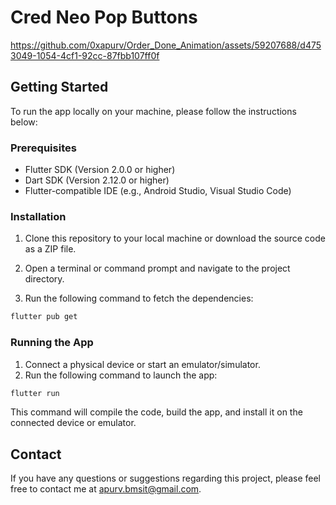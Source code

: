 # Cred Neo Pop Buttons



https://github.com/0xapurv/Order_Done_Animation/assets/59207688/d4753049-1054-4cf1-92cc-87fbb107ff0f

## Getting Started

To run the app locally on your machine, please follow the instructions below:

### Prerequisites

- Flutter SDK (Version 2.0.0 or higher)
- Dart SDK (Version 2.12.0 or higher)
- Flutter-compatible IDE (e.g., Android Studio, Visual Studio Code)

### Installation

1. Clone this repository to your local machine or download the source code as a ZIP file.
2. Open a terminal or command prompt and navigate to the project directory.

3. Run the following command to fetch the dependencies:

```bash
flutter pub get
```

### Running the App

1. Connect a physical device or start an emulator/simulator.
2. Run the following command to launch the app:

```bash
flutter run
```

This command will compile the code, build the app, and install it on the connected device or emulator.


## Contact

If you have any questions or suggestions regarding this project, please feel free to contact me at [apurv.bmsit@gmail.com](mailto:apurv.bmsit@gmail.com).
